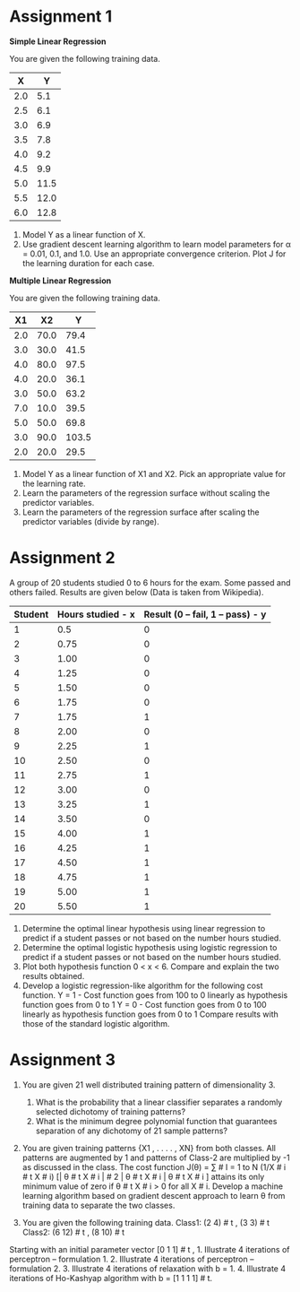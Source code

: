 Assignment 1
===============

**Simple Linear Regression**

You are given the following training data.

| X | Y |
| --- | --- |
| 2.0 | 5.1 |
| 2.5 | 6.1 |
| 3.0 | 6.9 |
| 3.5 | 7.8 |
| 4.0 | 9.2 |
| 4.5 | 9.9 |
| 5.0 | 11.5 |
| 5.5 | 12.0 |
| 6.0 | 12.8 |

1. Model Y as a linear function of X.
2. Use gradient descent learning algorithm to learn model parameters for α = 0.01, 0.1, and 1.0.  Use an appropriate convergence criterion. Plot J for the learning duration for each case.

**Multiple Linear Regression**

You are given the following training data.

 | X1 | X2  | Y |
| --- | --- | --- |
| 2.0 | 70.0 | 79.4 |
| 3.0 | 30.0 | 41.5 |
| 4.0 | 80.0 | 97.5 |
| 4.0 | 20.0 | 36.1 |
| 3.0 | 50.0 | 63.2 |
| 7.0 | 10.0 | 39.5 |
| 5.0 | 50.0 | 69.8 |
| 3.0 | 90.0 | 103.5 |
| 2.0 | 20.0 | 29.5 |

1. Model Y as a linear function of X1 and X2.  Pick an appropriate value for the learning rate.
2. Learn the parameters of the regression surface without scaling the predictor variables.
3. Learn the parameters of the regression surface after scaling the predictor variables (divide by range).


Assignment 2
===============

A group of 20 students studied 0 to 6 hours for the exam.  Some passed and others failed. Results are given below (Data is taken from Wikipedia).

| Student | Hours studied  - x | Result (0 – fail, 1 – pass) - y |
| --- | --- | --- |
| 1 | 0.5 | 0 |
| 2 | 0.75 | 0 |
| 3 | 1.00 | 0 |
| 4 | 1.25 | 0 |
| 5 | 1.50 | 0 |
| 6 | 1.75 | 0 |
| 7 | 1.75 | 1 |
| 8 | 2.00 | 0 |
| 9 | 2.25 | 1 |
| 10 | 2.50 | 0 |
| 11 | 2.75 | 1 |
| 12 | 3.00 | 0 |
| 13 | 3.25 | 1 |
| 14 | 3.50 | 0 |
| 15 | 4.00 | 1 |
| 16 | 4.25 | 1 |
| 17 | 4.50 | 1 |
| 18 | 4.75 | 1 |
| 19 | 5.00 | 1 |
| 20 | 5.50 | 1 |

1. Determine the optimal linear hypothesis using linear regression to predict if a student passes or not based on the number hours studied.
2. Determine the optimal logistic hypothesis using logistic regression to predict if a student passes or not based on the number hours studied.
3. Plot both hypothesis function 0 &lt; x &lt; 6. Compare and explain the two results obtained.
4. Develop a logistic regression-like algorithm for the following cost function.
    Y = 1 - Cost function goes from 100 to 0 linearly as hypothesis function goes from 0 to 1
    Y = 0 - Cost function goes from 0 to 100 linearly as hypothesis function goes from 0 to 1
Compare results with those of the standard logistic algorithm.


Assignment 3
============

1. You are given 21 well distributed training pattern of dimensionality 3.
    1. What is the probability that a linear classifier separates a randomly selected dichotomy of training patterns?
    2.  What is the minimum degree polynomial function that guarantees separation of any dichotomy of 21 sample patterns?
2. You are given training patterns {X1 , .  .  .  .  , XN} from both classes. All patterns are augmented by 1 and patterns 
of Class-2 are multiplied by -1 as discussed in the class.  The cost function
    J(θ) = ∑ # I = 1 to N (1/X # i # t X # i) [| θ # t X # i | # 2 | θ # t X # i | θ # t X # i ]
attains its only minimum value of zero if θ # t X # i &gt; 0 for all X # i.  Develop a machine learning algorithm based on gradient
descent approach to learn θ from training data to separate the two classes.

3. You are given the following training data.
    Class1: (2  4) # t , (3  3) # t
    Class2: (6 12) # t , (8  10) # t

Starting with an initial parameter vector [0 1 1] # t ,
    1. Illustrate 4 iterations of perceptron – formulation 1.
    2. Illustrate 4 iterations of perceptron – formulation 2.
    3. Illustrate 4 iterations of relaxation with b = 1.
    4. Illustrate 4 iterations of Ho-Kashyap algorithm with b = [1 1 1 1] # t.
